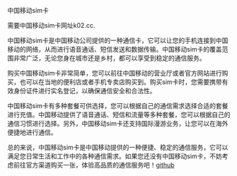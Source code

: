 中国移动sim卡

需要中国移动sim卡网址k02.cc.

中国移动sim卡是中国移动公司提供的一种通信卡，它可以让您的手机连接到中国移动的网络，从而进行语音通话、短信发送和数据传输。中国移动sim卡的覆盖范围非常广泛，无论您身在城市还是乡村，都可以享受到稳定的通信服务。

购买中国移动sim卡非常简单，您可以前往中国移动的营业厅或者官方网站进行购买，也可以在当地的便利店或者手机专卖店购买到。购买sim卡时，您需要携带有效身份证件进行实名登记，以确保通信安全和合法性。

中国移动sim卡有多种套餐可供选择，您可以根据自己的通信需求选择合适的套餐进行充值。中国移动提供了语音通话、短信和流量等多种套餐，您可以根据自己的通信习惯进行选择。另外，中国移动sim卡还支持国际漫游业务，让您可以在海外便捷地进行通信。

总的来说，中国移动sim卡是中国移动提供的一种便捷、稳定的通信服务，它可以满足您日常生活和工作中的各种通信需求。如果您还没有中国移动sim卡，不妨考虑前往官方渠道购买一张，体验高品质的通信服务吧！[github](https://github.com)